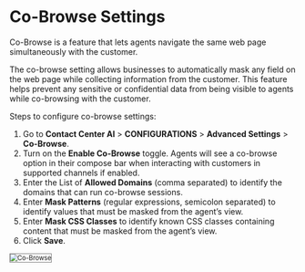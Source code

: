 # Co-Browse Settings

Co-Browse is a feature that lets agents navigate the same web page simultaneously with the customer.

The co-browse setting allows businesses to automatically mask any field on the web page while collecting information from the customer. This feature helps prevent any sensitive or confidential data from being visible to agents while co-browsing with the customer.

Steps to configure co-browse settings:

1. Go to **Contact Center AI** > **CONFIGURATIONS** > **Advanced Settings** > **Co-Browse**.
2. Turn on the **Enable Co-Browse** toggle.
Agents will see a co-browse option in their compose bar when interacting with customers in supported channels if enabled.
3. Enter the List of **Allowed Domains** (comma separated) to identify the domains that can run co-browse sessions.
4. Enter **Mask Patterns** (regular expressions, semicolon separated) to identify values that must be masked from the agent’s view.
5. Enter **Mask CSS Classes** to identify known CSS classes containing content that must be masked from the agent’s view.
6. Click **Save**.  
<img src="../images/co-browse.png" alt="Co-Browse" title="Co-Browse" style="border: 1px solid gray; zoom:80%;">